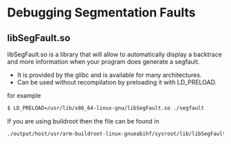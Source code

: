 # Debugging Segmentation Faults


## libSegFault.so

libSegFault.so is a library that will allow to automatically display a backtrace
and more information when your program does generate a segfault.
- It is provided by the glibc and is available for many architectures.
- Can be used without recompilation by preloading it with LD_PRELOAD.
  
for example

```sh
$ LD_PRELOAD=/usr/lib/x86_64-linux-gnu/libSegFault.so ./segfault
```

If you are using buildroot then the file can be found in 

```sh
./output/host/usr/arm-buildroot-linux-gnueabihf/sysroot/lib/libSegFault.so
```
